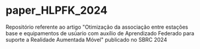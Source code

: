 # paper_HLPFK_2024
Repositório referente ao artigo "Otimização da associação entre estações base e equipamentos de usúario com auxílio de Aprendizado Federado para suporte a Realidade Aumentada Móvel" publicado no SBRC 2024
